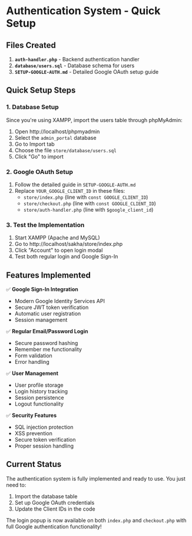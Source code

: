 # Authentication System - Quick Setup

## Files Created

1. **`auth-handler.php`** - Backend authentication handler
2. **`database/users.sql`** - Database schema for users
3. **`SETUP-GOOGLE-AUTH.md`** - Detailed Google OAuth setup guide

## Quick Setup Steps

### 1. Database Setup
Since you're using XAMPP, import the users table through phpMyAdmin:
1. Open http://localhost/phpmyadmin
2. Select the `admin_portal` database
3. Go to Import tab
4. Choose the file `store/database/users.sql`
5. Click "Go" to import

### 2. Google OAuth Setup
1. Follow the detailed guide in `SETUP-GOOGLE-AUTH.md`
2. Replace `YOUR_GOOGLE_CLIENT_ID` in these files:
   - `store/index.php` (line with `const GOOGLE_CLIENT_ID`)
   - `store/checkout.php` (line with `const GOOGLE_CLIENT_ID`) 
   - `store/auth-handler.php` (line with `$google_client_id`)

### 3. Test the Implementation
1. Start XAMPP (Apache and MySQL)
2. Go to http://localhost/sakha/store/index.php
3. Click "Account" to open login modal
4. Test both regular login and Google Sign-In

## Features Implemented

✅ **Google Sign-In Integration**
- Modern Google Identity Services API
- Secure JWT token verification
- Automatic user registration
- Session management

✅ **Regular Email/Password Login**
- Secure password hashing
- Remember me functionality
- Form validation
- Error handling

✅ **User Management**
- User profile storage
- Login history tracking
- Session persistence
- Logout functionality

✅ **Security Features**
- SQL injection protection
- XSS prevention
- Secure token verification
- Proper session handling

## Current Status

The authentication system is fully implemented and ready to use. You just need to:
1. Import the database table
2. Set up Google OAuth credentials
3. Update the Client IDs in the code

The login popup is now available on both `index.php` and `checkout.php` with full Google authentication functionality! 